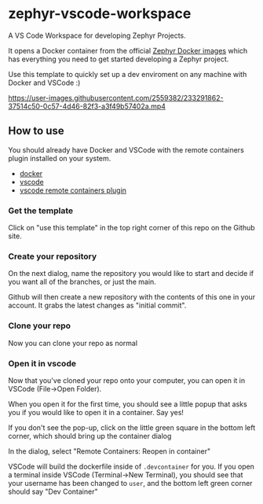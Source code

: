 # zephyr-vscode-workspace
A VS Code Workspace for developing Zephyr Projects.

It opens a Docker container from the official [Zephyr Docker images](https://github.com/zephyrproject-rtos/docker-image) which has everything you need to get started developing a Zephyr project.

Use this template to quickly set up a dev enviroment on any machine with Docker and VSCode :)

https://user-images.githubusercontent.com/2559382/233291862-37514c50-0c57-4d46-82f3-a3f49b57402a.mp4

## How to use

You should already have Docker and VSCode with the remote containers plugin installed on your system.

* [docker](https://docs.docker.com/engine/install/)
* [vscode](https://code.visualstudio.com/)
* [vscode remote containers plugin](https://marketplace.visualstudio.com/items?itemName=ms-vscode-remote.remote-containers)

### Get the template

Click on "use this template" in the top right corner of this repo on the Github site.

### Create your repository

On the next dialog, name the repository you would like to start and decide if you want all of the branches, or just the main.

Github will then create a new repository with the contents of this one in your account.  It grabs the latest changes as "initial commit".

### Clone your repo

Now you can clone your repo as normal

### Open it in vscode

Now that you've cloned your repo onto your computer, you can open it in VSCode (File->Open Folder). 

When you open it for the first time, you should see a little popup that asks you if you would like to open it in a container.  Say yes!

If you don't see the pop-up, click on the little green square in the bottom left corner, which should bring up the container dialog

In the dialog, select "Remote Containers: Reopen in container"

VSCode will build the dockerfile inside of `.devcontainer` for you.  If you open a terminal inside VSCode (Terminal->New Terminal), you should see that your username has been changed to `user`, and the bottom left green corner should say "Dev Container"
